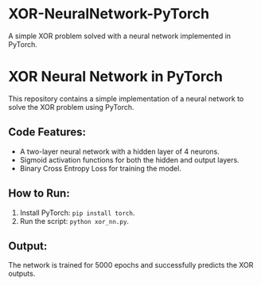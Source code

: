 # XOR-NeuralNetwork-PyTorch
A simple XOR problem solved with a neural network implemented in PyTorch.
# XOR Neural Network in PyTorch

This repository contains a simple implementation of a neural network to solve the XOR problem using PyTorch.

## Code Features:
- A two-layer neural network with a hidden layer of 4 neurons.
- Sigmoid activation functions for both the hidden and output layers.
- Binary Cross Entropy Loss for training the model.

## How to Run:
1. Install PyTorch: `pip install torch`.
2. Run the script: `python xor_nn.py`.

## Output:
The network is trained for 5000 epochs and successfully predicts the XOR outputs.
